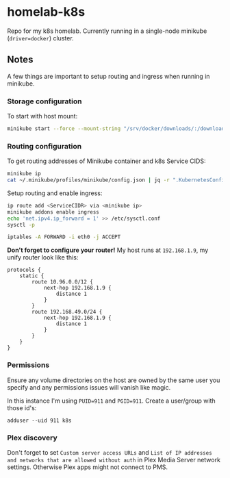 # homelab-k8s

Repo for my k8s homelab. Currently running in a single-node minikube (`driver=docker`) cluster.

## Notes

A few things are important to setup routing and ingress when running in minikube.

### Storage configuration

To start with host mount:

```sh
minikube start --force --mount-string "/srv/docker/downloads/:/downloads" --mount
```

### Routing configuration

To get routing addresses of Minikube container and k8s Service CIDS:

```sh
minikube ip
cat ~/.minikube/profiles/minikube/config.json | jq -r ".KubernetesConfig.ServiceCIDR"
```
Setup routing and enable ingress:

```sh
ip route add <ServiceCIDR> via <minikube ip>
minikube addons enable ingress
echo 'net.ipv4.ip_forward = 1' >> /etc/sysctl.conf
sysctl -p

iptables -A FORWARD -i eth0 -j ACCEPT
```

**Don't forget to configure your router!** 
My host runs at `192.168.1.9`, my unify router look like this:

```text
protocols {
    static {
        route 10.96.0.0/12 {
            next-hop 192.168.1.9 {
                distance 1
            }
        }
        route 192.168.49.0/24 {
            next-hop 192.168.1.9 {
                distance 1
            }
        }
    }
}
```

### Permissions 

Ensure any volume directories on the host are owned by the same user you specify and any permissions issues will vanish like magic.

In this instance I'm using `PUID=911` and `PGID=911`. Create a user/group with those id's:

`adduser --uid 911 k8s`

### Plex discovery

Don't forget to set `Custom server access URLs` and `List of IP addresses and networks that are allowed without auth` in Plex Media Server network settings. Otherwise Plex apps might not connect to PMS.